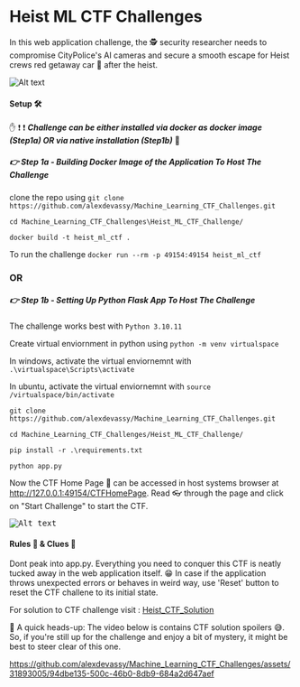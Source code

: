 # Heist ML CTF Challenges

In this web application challenge, the :detective: security researcher needs to compromise CityPolice's AI cameras and secure a smooth escape for Heist crews red getaway car :red_car: after the heist. 

![Alt text](Images/Banner.PNG?raw=true "Banner")

#### Setup :hammer_and_wrench:

:hand: :exclamation: :exclamation: ***Challenge can be either installed via docker as docker image (Step1a) OR via native installation (Step1b)*** :no_entry_sign:

##### :point_right: Step 1a - Building Docker Image of the Application To Host The Challenge

clone the repo using `git clone https://github.com/alexdevassy/Machine_Learning_CTF_Challenges.git`

`cd Machine_Learning_CTF_Challenges\Heist_ML_CTF_Challenge/`

`docker build -t heist_ml_ctf .`

To run the challenge `docker run --rm -p 49154:49154 heist_ml_ctf`

### OR

##### :point_right: Step 1b - Setting Up Python Flask App To Host The Challenge

The challenge works best with `Python 3.10.11`

Create virtual enviornment in python using `python -m venv virtualspace`

In windows, activate the virtual enviornemnt with `.\virtualspace\Scripts\activate`

In ubuntu, activate the virtual enviornemnt with `source /virtualspace/bin/activate`

`git clone https://github.com/alexdevassy/Machine_Learning_CTF_Challenges.git`

`cd Machine_Learning_CTF_Challenges/Heist_ML_CTF_Challenge/`

`pip install -r .\requirements.txt` 

`python app.py`

Now the CTF Home Page :house_with_garden: can be accessed in host systems browser at http://127.0.0.1:49154/CTFHomePage. Read :eyeglasses: through the page and click on "Start Challenge" to start the CTF.

<kbd>![Alt text](Images/CTFHomePage.PNG?raw=true "Web_app")</kbd>


#### Rules :triangular_ruler: & Clues :monocle_face:
Dont peak into app.py. Everything you need to conquer this CTF is neatly tucked away in the web application itself. :grin: In case if the application throws unexpected errors or behaves in weird way, use 'Reset' button to reset the CTF challene to its initial state. 

For solution to CTF challenge visit : [Heist_CTF_Solution](Solution/)

:no_entry_sign: A quick heads-up: The video below is contains CTF solution spoilers :sweat_smile:. So, if you're still up for the challenge and enjoy a bit of mystery, it might be best to steer clear of this one.  



https://github.com/alexdevassy/Machine_Learning_CTF_Challenges/assets/31893005/94dbe135-500c-46b0-8db9-684a2d647aef


